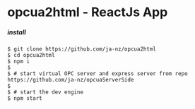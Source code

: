 opcua2html - ReactJs App
====================

##### install 

    $ git clone https://github.com/ja-nz/opcua2html
    $ cd opcua2html
    $ npm i
    $
    $ # start virtual OPC server and express server from repo
    https://github.com/ja-nz/opcuaServerSide
    $
    $ # start the dev engine
    $ npm start
